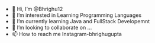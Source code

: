 - 👋 Hi, I’m @Bhrighu12
- 👀 I’m interested in Learning Programming Languages
- 🌱 I’m currently learning Java and FullStack Developemnt
- 💞️ I’m looking to collaborate on ...
- 📫 How to reach me Instagram-bhrighugupta

<!---
Bhrighu12/Bhrighu12 is a ✨ special ✨ repository because its `README.md` (this file) appears on your GitHub profile.
You can click the Preview link to take a look at your changes.
--->
